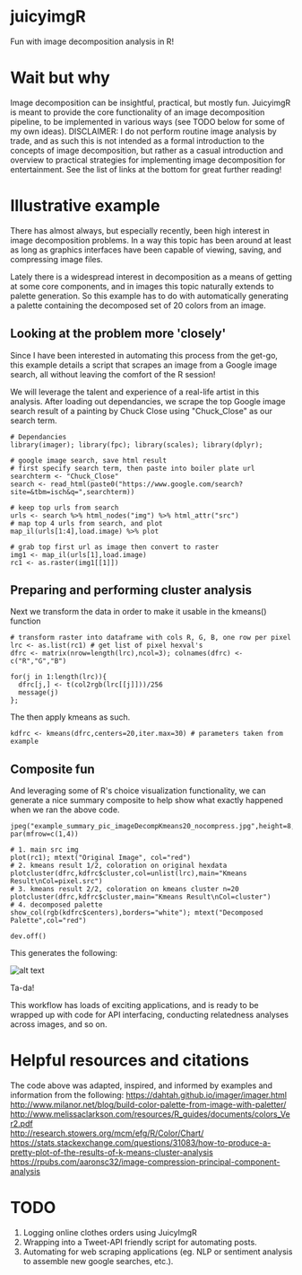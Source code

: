 # juicyimgR
Fun with image decomposition analysis in R!

# Wait but why
Image decomposition can be insightful, practical, but mostly fun. JuicyimgR is meant to provide the core functionality of an image decomposition pipeline, to be implemented in various ways (see TODO below for some of my own ideas). DISCLAIMER: I do not perform routine image analysis by trade, and as such this is not intended as a formal introduction to the concepts of image decomposition, but rather as a casual introduction and overview to practical strategies for implementing image decomposition for entertainment. See the list of links at the bottom for great further reading! 

# Illustrative example
There has almost always, but especially recently, been high interest in image decomposition problems. In a way this topic has been around at least as long as graphics interfaces have been capable of viewing, saving, and compressing image files.

Lately there is a widespread interest in decomposition as a means of getting at some core components, and in images this topic naturally extends to palette generation. So this example has to do with automatically generating a palette containing the decomposed set of 20 colors from an image. 

## Looking at the problem more 'closely'
Since I have been interested in automating this process from the get-go, this example details a script that scrapes an image from a Google image search, all without leaving the comfort of the R session!

We will leverage the talent and experience of a real-life artist in this analysis. After loading out dependancies, we scrape the top Google image search result of a painting by Chuck Close using "Chuck_Close" as our search term.
```
# Dependancies
library(imager); library(fpc); library(scales); library(dplyr);

# google image search, save html result
# first specify search term, then paste into boiler plate url
searchterm <- "Chuck_Close"
search <- read_html(paste0("https://www.google.com/search?site=&tbm=isch&q=",searchterm))

# keep top urls from search
urls <- search %>% html_nodes("img") %>% html_attr("src")
# map top 4 urls from search, and plot
map_il(urls[1:4],load.image) %>% plot

# grab top first url as image then convert to raster
img1 <- map_il(urls[1],load.image)
rc1 <- as.raster(img1[[1]])
```
## Preparing and performing cluster analysis
Next we transform the data in order to make it usable in the kmeans() function

```
# transform raster into dataframe with cols R, G, B, one row per pixel
lrc <- as.list(rc1) # get list of pixel hexval's
dfrc <- matrix(nrow=length(lrc),ncol=3); colnames(dfrc) <- c("R","G","B")

for(j in 1:length(lrc)){
  dfrc[j,] <- t(col2rgb(lrc[[j]]))/256
  message(j)
};
```

The then apply kmeans as such.

```
kdfrc <- kmeans(dfrc,centers=20,iter.max=30) # parameters taken from example
```
## Composite fun
And leveraging some of R's choice visualization functionality, we can generate a nice summary composite to help show what exactly happened when we ran the above code.

```
jpeg("example_summary_pic_imageDecompKmeans20_nocompress.jpg",height=8,width=20,units="in",res=400)
par(mfrow=c(1,4))

# 1. main src img
plot(rc1); mtext("Original Image", col="red")
# 2. kmeans result 1/2, coloration on original hexdata
plotcluster(dfrc,kdfrc$cluster,col=unlist(lrc),main="Kmeans Result\nCol=pixel.src")
# 3. kmeans result 2/2, coloration on kmeans cluster n=20
plotcluster(dfrc,kdfrc$cluster,main="Kmeans Result\nCol=cluster")
# 4. decomposed palette
show_col(rgb(kdfrc$centers),borders="white"); mtext("Decomposed Palette",col="red")

dev.off()
```
This generates the following:

![alt text](https://github.com/metamaden/juicyimgR/blob/master/chuck_close.jpg "composite for 'Chuck_Close' analysis")

Ta-da! 

This workflow has loads of exciting applications, and is ready to be wrapped up with code for API interfacing, conducting relatedness analyses across images, and so on.

# Helpful resources and citations
The code above was adapted, inspired, and informed by examples and information from the following:
https://dahtah.github.io/imager/imager.html  
http://www.milanor.net/blog/build-color-palette-from-image-with-paletter/  
http://www.melissaclarkson.com/resources/R_guides/documents/colors_Ver2.pdf  
http://research.stowers.org/mcm/efg/R/Color/Chart/  
https://stats.stackexchange.com/questions/31083/how-to-produce-a-pretty-plot-of-the-results-of-k-means-cluster-analysis  
https://rpubs.com/aaronsc32/image-compression-principal-component-analysis  

# TODO
1. Logging online clothes orders using JuicyImgR
2. Wrapping into a Tweet-API friendly script for automating posts.
3. Automating for web scraping applications (eg. NLP or sentiment analysis to assemble new google searches, etc.).
